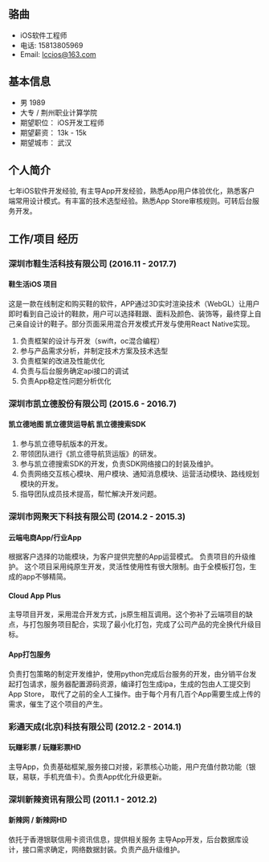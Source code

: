 ## 骆曲 
* iOS软件工程师
* 电话: 15813805969 
* Email: lccios@163.com 

## 基本信息
* 男 1989
* 大专 / 荆州职业计算学院
* 期望职位： iOS开发工程师
* 期望薪资： 13k - 15k
* 期望城市： 武汉

## 个人简介
七年iOS软件开发经验, 有主导App开发经验，熟悉App用户体验优化，熟悉客户端常用设计模式。有丰富的技术选型经验。熟悉App Store审核规则。可转后台服务开发。

## 工作/项目 经历

### 深圳市鞋生活科技有限公司 (2016.11 - 2017.7)

#### 鞋生活iOS 项目
这是一款在线制定和购买鞋的软件，APP通过3D实时渲染技术（WebGL）让用户即时看到自己设计的鞋款，用户可以选择鞋跟、面料及颜色、装饰等，最终穿上自己亲自设计的鞋子。部分页面采用混合开发模式开发与使用React Native实现。

1. 负责框架的设计与开发（swift，oc混合编程）
2. 参与产品需求分析，并制定技术方案及技术选型
3. 负责框架的改进及性能优化
4. 负责与后台服务确定api接口的调试
5. 负责App稳定性问题分析优化

### 深圳市凯立德股份有限公司 (2015.6 - 2016.7)
#### 凯立德地图 凯立德货运导航 凯立德搜索SDK
1. 参与凯立德导航版本的开发。
2. 带领团队进行《凯立德导航货运版》的研发。
3. 参与凯立德搜索SDK的开发，负责SDK网络接口的封装及维护。
4. 负责网络交互核心模块、用户模块、通知消息模块、运营活动模块、路线规划模块的开发。
5. 指导团队成员技术提高，帮忙解决开发问题。

### 深圳市网聚天下科技有限公司 (2014.2 - 2015.3)
#### 云端电商App/行业App
根据客户选择的功能模块，为客户提供完整的App运营模式。
负责项目的升级维护。 这个项目采用纯原生开发，灵活性使用性有很大限制。由于全模板打包，生成的app不够精简。
#### Cloud App Plus
主导项目开发，采用混合开发方式，js原生相互调用。这个弥补了云端项目的缺点，与打包服务项目配合，实现了最小化打包，完成了公司产品的完全换代升级目标。
#### App打包服务
负责打包策略的制定开发维护，使用python完成后台服务的开发，由分销平台发起打包请求，服务器配置源码资源，编译打包生成ipa，生成的包由人工提交到App Store， 取代了之前的全人工操作。由于每个月有几百个App需要生成上传的需求，催生了这个项目的产生。

### 彩通天成(北京)科技有限公司 (2012.2 - 2014.1)
#### 玩赚彩票 / 玩赚彩票HD
主导App，负责基础框架,服务接口对接，彩票核心功能，用户充值付款功能（银联，易联，手机充值卡）。负责App优化升级更新。

### 深圳新辣资讯有限公司 (2011.1 - 2012.2)

#### 新辣网 / 新辣网HD
依托于香港银联信用卡资讯信息，提供相关服务
主导App开发，后台数据库设计，接口需求确定，网络数据封装。负责产品升级维护。

